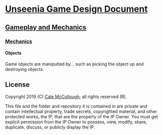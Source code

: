 # [Unseenia Game Design Document](../../readme.md)

## [Gameplay and  Mechanics](../readme.md)

### [Mechanics](./readme.md)

#### Objects

Game objects are manipulted by... such as picking the object up and destroying objects.


## License

Copyright 2019 (C) [Cale McCollough](https://calemccollough.github.io); all rights reserved (R).

This file and the folder and repository it is contained in are private and contain intellectual property, trade secrets, copyrighted material, and other protected works, the IP, that are the property of the IP Owner. You must get explicit permission from the IP Owner to possess, view, modify, share, duplicate, discuss, or publicly display the IP.
